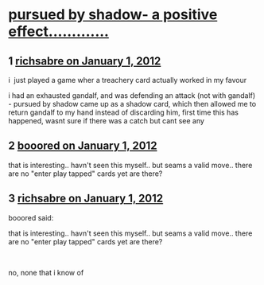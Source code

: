 # [pursued by shadow- a positive effect.............](https://community.fantasyflightgames.com/topic/58290-pursued-by-shadow-a-positive-effect/)

## 1 [richsabre on January 1, 2012](https://community.fantasyflightgames.com/topic/58290-pursued-by-shadow-a-positive-effect/?do=findComment&comment=573411)

i  just played a game wher a treachery card actually worked in my favour

i had an exhausted gandalf, and was defending an attack (not with gandalf) - pursued by shadow came up as a shadow card, which then allowed me to return gandalf to my hand instead of discarding him, first time this has happened, wasnt sure if there was a catch but cant see any

## 2 [booored on January 1, 2012](https://community.fantasyflightgames.com/topic/58290-pursued-by-shadow-a-positive-effect/?do=findComment&comment=573421)

that is interesting.. havn't seen this myself.. but seams a valid move.. there are no "enter play tapped" cards yet are there?

## 3 [richsabre on January 1, 2012](https://community.fantasyflightgames.com/topic/58290-pursued-by-shadow-a-positive-effect/?do=findComment&comment=573466)

booored said:

that is interesting.. havn't seen this myself.. but seams a valid move.. there are no "enter play tapped" cards yet are there?



 

no, none that i know of

